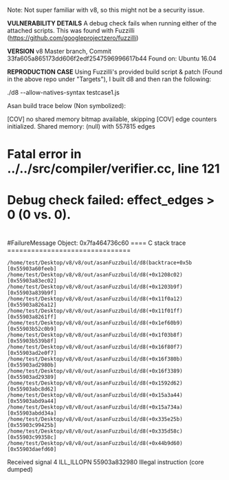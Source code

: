 Note: Not super familiar with v8, so this might not be a security issue.

<b>VULNERABILITY DETAILS</b>
A debug check fails when running either of the attached scripts. This was found with Fuzzilli (https://github.com/googleprojectzero/fuzzilli)

<b>VERSION</b>
v8 Master branch, Commit 33fa605a865173dd606f2edf2547596996617b44
Found on: Ubuntu 16.04

<b>REPRODUCTION CASE</b>
Using Fuzzilli's provided build script & patch (Found in the above repo under "Targets"), I built d8 and then ran the following:

./d8 --allow-natives-syntax testcase1.js

Asan build trace below (Non symbolized):

[COV] no shared memory bitmap available, skipping
[COV] edge counters initialized. Shared memory: (null) with 557815 edges


#
# Fatal error in ../../src/compiler/verifier.cc, line 121
# Debug check failed: effect_edges > 0 (0 vs. 0).
#
#
#
#FailureMessage Object: 0x7fa464736c60
==== C stack trace ===============================

    /home/test/Desktop/v8/v8/out/asanFuzzbuild/d8(backtrace+0x5b [0x55903a60feeb]
    /home/test/Desktop/v8/v8/out/asanFuzzbuild/d8(+0x1208c02) [0x55903a83ec02]
    /home/test/Desktop/v8/v8/out/asanFuzzbuild/d8(+0x1203b9f) [0x55903a839b9f]
    /home/test/Desktop/v8/v8/out/asanFuzzbuild/d8(+0x11f0a12) [0x55903a826a12]
    /home/test/Desktop/v8/v8/out/asanFuzzbuild/d8(+0x11f01ff) [0x55903a8261ff]
    /home/test/Desktop/v8/v8/out/asanFuzzbuild/d8(+0x1ef60b9) [0x55903b52c0b9]
    /home/test/Desktop/v8/v8/out/asanFuzzbuild/d8(+0x1f03b8f) [0x55903b539b8f]
    /home/test/Desktop/v8/v8/out/asanFuzzbuild/d8(+0x16f80f7) [0x55903ad2e0f7]
    /home/test/Desktop/v8/v8/out/asanFuzzbuild/d8(+0x16f380b) [0x55903ad2980b]
    /home/test/Desktop/v8/v8/out/asanFuzzbuild/d8(+0x16f3389) [0x55903ad29389]
    /home/test/Desktop/v8/v8/out/asanFuzzbuild/d8(+0x1592d62) [0x55903abc8d62]
    /home/test/Desktop/v8/v8/out/asanFuzzbuild/d8(+0x15a3a44) [0x55903abd9a44]
    /home/test/Desktop/v8/v8/out/asanFuzzbuild/d8(+0x15a734a) [0x55903abdd34a]
    /home/test/Desktop/v8/v8/out/asanFuzzbuild/d8(+0x335e25b) [0x55903c99425b]
    /home/test/Desktop/v8/v8/out/asanFuzzbuild/d8(+0x335d58c) [0x55903c99358c]
    /home/test/Desktop/v8/v8/out/asanFuzzbuild/d8(+0x44b9d60) [0x55903daefd60]
Received signal 4 ILL_ILLOPN 55903a832980
Illegal instruction (core dumped) 